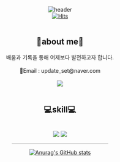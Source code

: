 <div align="center">
    <img src="https://capsule-render.vercel.app/api?type=waving&height=200&color=gradient&text=KO%20HYE%20JIN&textBg=false&fontAlignY=40" alt="header" />
    <br>
    <a href="https://hits.seeyoufarm.com">
        <img src="https://hits.seeyoufarm.com/api/count/incr/badge.svg?url=https%3A%2F%2Fgithub.com%2Fjindamgom%2Fhit-counter&count_bg=%236FC6FF&title_bg=%23555555&icon=&icon_color=%23E7E7E7&title=hits&edge_flat=false" alt="Hits" />
    </a>
  <br><br>
  <h2>🙋about me🙋</h2>
    배움과 기록을 통해 어제보다 발전하고자 합니다.
    <br><br> 
    📧Email : update_set@naver.com
    <br><br>
      <a href="https://lifeisgoguma.tistory.com/">
   <img src="https://img.shields.io/badge/Tistory-000000?style=flat-square&logo=Tistory&logoColor=white"/>
  </a>
     <br><br>
  <h2>💻skill💻</h2>
  <br>
  <img src="https://img.shields.io/badge/HTML-E34F26?style=flat-square&logo=HTML5&logoColor=white"/>
    <img src="https://img.shields.io/badge/HTML-F7DF1E?style=flat-square&logo=#F7DF1E&logoColor=white"/>
 
   <hr style="width: 50%; height: 1px; background-color: rgba(85, 85, 85, 0.5); border: none;">
    <a href="https://github.com/jindamgom/github-readme-stats">
        <img src="https://github-readme-stats.vercel.app/api?username=jindamgom" alt="Anurag's GitHub stats" />
    </a>

</div>

<!--
## Hi there 👋
![header](https://capsule-render.vercel.app/api?type=waving&height=200&color=gradient&text=KO%20HYE%20JIN&textBg=false&fontAlignY=40)
[![Hits](https://hits.seeyoufarm.com/api/count/incr/badge.svg?url=https%3A%2F%2Fgithub.com%2Fjindamgom%2Fhit-counter&count_bg=%236FC6FF&title_bg=%23555555&icon=&icon_color=%23E7E7E7&title=hits&edge_flat=false)](https://hits.seeyoufarm.com)
-->
<!--
**jindamgom/jindamgom** is a ✨ _special_ ✨ repository because its `README.md` (this file) appears on your GitHub profile.

Here are some ideas to get you started:

- 🔭 I’m currently working on ...
- 🌱 I’m currently learning ...
- 👯 I’m looking to collaborate on ...
- 🤔 I’m looking for help with ...
- 💬 Ask me about ...
- 📫 How to reach me: ...
- 😄 Pronouns: ...
- ⚡ Fun fact: ...
-->
